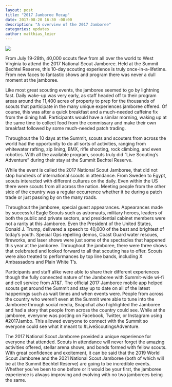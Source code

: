 ```yaml
---
layout: post
title: "2017 Jamboree Recap"
date: 2017-08-20 16:30 -08:00
description: "A overview of the 2017 Jamboree"
categories: updates
author: matthias_leier
---
```


<img src="{{ site.baseurl }}images/posts/2017Jambo/jambo-recap-desktop-01.jpg" class="img-thumbnail img-responsive center-block">

From July 19-28th, 40,000 scouts flew from all over the world to West Virginia to attend the 2017 National Scout Jamboree. Held at the Summit Bechtel Reserve, this 10-day scouting experience is truly once-in-a-lifetime. From new faces to fantastic shows and program there was never a dull moment at the jamboree.

<!--more-->

Like most great scouting events, the jamboree seemed to go by lightning fast. Daily wake-up was very early, as staff headed off to their program areas around the 11,400 acres of property to prep for the thousands of scouts that participate in the many unique experiences jamboree offered. Of course, this was after a quick breakfast and a much-needed caffeine fix from the dining hall.  Participants would have a similar morning, waking up at the same time to collect food from the commissary and make their own breakfast followed by some much-needed patch trading.

Throughout the 10 days at the Summit, scouts and scouters from across the world had the opportunity to do all sorts of activities, ranging from whitewater rafting, zip lining, BMX, rifle shooting, rock climbing, and even robotics. With all the available program, scouts truly did “Live Scouting’s Adventure” during their stay at the Summit Bechtel Reserve.  

While the event is called the 2017 National Scout Jamboree, that did not stop hundreds of international scouts in attendance. From Sweden to Egypt, scouts interacted with different cultures on the daily. Even within the US there were scouts from all across the nation. Meeting people from the other side of the country was a regular occurrence whether it be during a patch trade or just passing by on the many roads.

Throughout the jamboree, special guest appearances. Appearances made by successful Eagle Scouts such as astronauts, military heroes, leaders of both the public and private sectors, and presidential cabinet members were not a rarity at this Jamboree. Even the President of the United States, Donald J. Trump, delivered a speech to 40,000 of the best and brightest of today’s youth. Special Ops repelling demos, Coast Guard water rescues, fireworks, and laser shows were just some of the spectacles that happened this year at the jamboree. Throughout the jamboree, there were three shows that celebrated and looked forward to all that scouting has to offer. Scouts were also treated to performances by top line bands, including X Ambassadors and Plain White T’s.

Participants and staff alike were able to share their different experiences though the fully connected nature of the Jamboree with Summit-wide wi-fi and cell service from AT&T. The official 2017 Jamboree mobile app helped scouts get around the Summit and stay up to date on all of the latest happenings such as wait times and when events were. People from across the country who weren’t even at the Summit were able to tune into the Jamboree through social media, Snapchat also highlighted the Jamboree and had a story that people from across the country could see. While at the jamboree, everyone was posting on Facebook, Twitter, or Instagram using #2017Jambo. This allowed everyone to connect with the Summit so everyone could see what it meant to #LiveScoutingsAdventure.

The 2017 National Scout Jamboree provided a unique experience for everyone that attended. Scouts in attendance will never forget the amazing activities offered, stellar arena shows, and bonds formed with fellow scouts. With great confidence and excitement, it can be said that the 2019 World Scout Jamboree and the 2021 National Scout Jamboree (both of which will be at the Summit Bechtel Reserve) are going to be incredible events. Whether you’ve been to one before or it would be your first, the jamboree experience is always improving and evolving with no two jamborees being the same.
